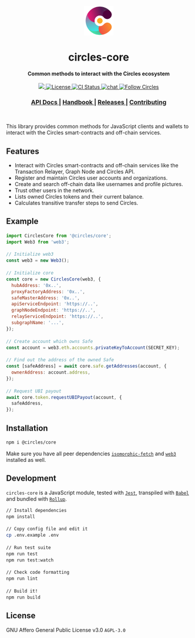 <div align="center">
	<img width="80" src="https://raw.githubusercontent.com/CirclesUBI/.github/main/assets/logo.svg" />
</div>

<h1 align="center">circles-core</h1>

<div align="center">
 <strong>
   Common methods to interact with the Circles ecosystem
 </strong>
</div>

<br />

<div align="center">
  <!-- npm -->
  <a href="https://www.npmjs.com/package/@circles/core">
    <img src="https://img.shields.io/npm/v/@circles/core?style=flat-square" height="18">
  </a>
  <!-- Licence -->
  <a href="https://github.com/CirclesUBI/circles-core/blob/main/LICENSE">
    <img src="https://img.shields.io/github/license/CirclesUBI/circles-core?style=flat-square" alt="License" height="18">
  </a>
  <!-- CI status -->
  <a href="https://github.com/CirclesUBI/circles-core/actions/workflows/tests.yml">
    <img src="https://img.shields.io/github/workflow/status/CirclesUBI/circles-core/Run%20tests?label=tests&style=flat-square" alt="CI Status" height="18">
  </a>
  <!-- Discourse -->
  <a href="https://aboutcircles.com/">
    <img src="https://img.shields.io/discourse/topics?server=https%3A%2F%2Faboutcircles.com%2F&style=flat-square" alt="chat" height="18"/>
  </a>
  <!-- Twitter -->
  <a href="https://twitter.com/CirclesUBI">
    <img src="https://img.shields.io/twitter/follow/circlesubi.svg?label=twitter&style=flat-square" alt="Follow Circles" height="18">
  </a>
</div>

<div align="center">
  <h3>
    <a href="https://circlesubi.github.io/circles-core/">
      API Docs
    </a>
    <span> | </span>
    <a href="https://handbook.joincircles.net">
      Handbook
    </a>
    <span> | </span>
    <a href="https://github.com/CirclesUBI/circles-core/releases">
      Releases
    </a>
    <span> | </span>
    <a href="https://github.com/CirclesUBI/.github/blob/main/CONTRIBUTING.md">
      Contributing
    </a>
  </h3>
</div>

<br/>

This library provides common methods for JavaScript clients and wallets to interact with the Circles smart-contracts and off-chain services.

## Features

- Interact with Circles smart-contracts and off-chain services like the Transaction Relayer, Graph Node and Circles API.
- Register and maintain Circles user accounts and organizations.
- Create and search off-chain data like usernames and profile pictures.
- Trust other users in the network.
- Lists owned Circles tokens and their current balance.
- Calculates transitive transfer steps to send Circles.

## Example

```js
import CirclesCore from '@circles/core';
import Web3 from 'web3';

// Initialize web3
const web3 = new Web3();

// Initialize core
const core = new CirclesCore(web3, {
  hubAddress: '0x..',
  proxyFactoryAddress: '0x..',
  safeMasterAddress: '0x..',
  apiServiceEndpoint: 'https://..',
  graphNodeEndpoint: 'https://..',
  relayServiceEndpoint: 'https://..',
  subgraphName: '...',
});

// Create account which owns Safe
const account = web3.eth.accounts.privateKeyToAccount(SECRET_KEY);

// Find out the address of the owned Safe
const [safeAddress] = await core.safe.getAddresses(account, {
  ownerAddress: account.address,
});

// Request UBI payout
await core.token.requestUBIPayout(account, {
  safeAddress,
});
```

## Installation

```bash
npm i @circles/core
```

Make sure you have all peer dependencies [`isomorphic-fetch`] and [`web3`] installed as well.

[`isomorphic-fetch`]: https://www.npmjs.com/package/isomorphic-fetch
[`web3`]: https://www.npmjs.com/package/web3

## Development

`circles-core` is a JavaScript module, tested with [`Jest`], transpiled with [`Babel`] and bundled with [`Rollup`].

```bash
// Install dependencies
npm install

// Copy config file and edit it
cp .env.example .env

// Run test suite
npm run test
npm run test:watch

// Check code formatting
npm run lint

// Build it!
npm run build
```

[`Jest`]: https://jestjs.io/
[`Babel`]: https://babeljs.io/
[`Rollup`]: https://rollupjs.org

## License

GNU Affero General Public License v3.0 `AGPL-3.0`
